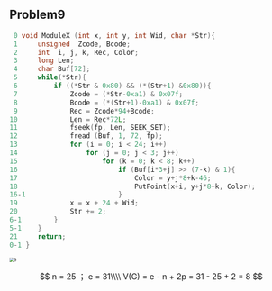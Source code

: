 ## Problem9

```c++
 0 void ModuleX (int x, int y, int Wid, char *Str){
 1     unsigned  Zcode, Bcode;
 2     int  i, j, k, Rec, Color;
 3     long Len;
 4     char Buf[72];
 5     while(*Str){
 6         if ((*Str & 0x80) && (*(Str+1) &0x80)){
 7             Zcode = (*Str-0xa1) & 0x07f;
 8             Bcode = (*(Str+1)-0xa1) & 0x07f;
 9             Rec = Zcode*94+Bcode;
10             Len = Rec*72L;
11             fseek(fp, Len, SEEK_SET);
12             fread (Buf, 1, 72, fp);
13             for (i = 0; i < 24; i++)
14                 for (j = 0; j < 3; j++)
15                     for (k = 0; k < 8; k++)
16                         if (Buf[i*3+j] >> (7-k) & 1){
17                             Color = y+j*8+k-46;
18                             PutPoint(x+i, y+j*8+k, Color);
16-1                       }
19             x = x + 24 + Wid;
20             Str += 2;
6-1        }
5-1    }
21     return;
0-1 }
```

<img src="https://s1.ax1x.com/2020/07/01/NorHNd.png" alt="9" style="zoom:50%;" />

$$ n = 25 ； e = 31\\\\ V(G) = e - n + 2p = 31 - 25 + 2 = 8 $$